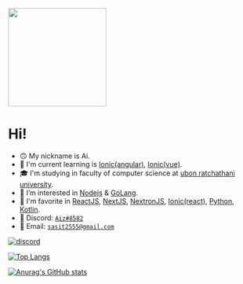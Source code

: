 <img src="https://images.squarespace-cdn.com/content/v1/5dda9f2de3177e778547286c/1575538455084-IZ7TBL2JZJECDXLRTRF5/repair.gif?format=1000w?raw=true" height="200px">

# Hi!
- 🙃 My nickname is Ai.
- 🔭 I'm current learning is [Ionic(angular)](https://ionicframework.com/), [Ionic(vue)](https://ionicframework.com/).
- 🎓 I'm studying in faculty of computer science at [ubon ratchathani university](https://www.ubu.ac.th/).
- 👀 I’m interested in [Nodejs](https://nodejs.org/en/) & [GoLang](https://go.dev/).
- 🌟 I'm favorite in [ReactJS](https://reactjs.org/), [NextJS](https://nextjs.org/), [NextronJS](https://github.com/saltyshiomix/nextron), [Ionic(react)](https://ionicframework.com/), [Python](https://www.anaconda.com/products/distribution), [Kotlin](https://kotlinlang.org/).
- 🍾 Discord: [`Aiz#8582`](https://discord.com/users/248843732412006401)
- 📩 Email: [`sasit2555@gmail.com`](mailto:sasit2555@gmail.com)

[![discord](https://discordapp.com/api/guilds/242665251487612928/embed.png?style=banner2)](https://discord.gg/VwKwd9f)

[![Top Langs](https://github-readme-stats.vercel.app/api/top-langs/?username=Ai-Sasit&langs_count=6&layout=compact&theme=merko)](https://github.com/anuraghazra/github-readme-stats)

[![Anurag's GitHub stats](https://github-readme-stats.vercel.app/api?username=Ai-Sasit&theme=merko)](https://github.com/anuraghazra/github-readme-stats)
